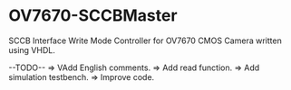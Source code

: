 # OV7670-SCCBMaster
SCCB Interface Write Mode Controller for OV7670 CMOS Camera written using VHDL.

--TODO--
=> VAdd English comments.
=> Add read function.
=> Add simulation testbench.
=> Improve code.
